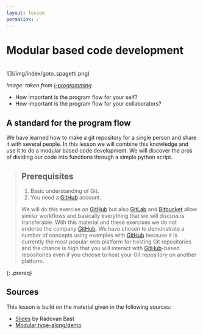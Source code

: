 ```yaml
---
layout: lesson
permalink: /
---
```


# Modular based code development

<br>
![](/img/index/goto_spagetti.png)

*Image: taken from [i-programming](https://www.i-programmer.info/programming/theory/1332-goto-spaghetti-and-velociraptor.html)*
<br>

- How important is the program flow for your self?
- How important is the program flow for your collaborators?


## A standard for the program flow

We have learned how to make a git repository for a single person and share it with several people. In this lesson we will combine this knowledge and use it to do a modular based code development. We will discover the pros of dividing our code into functions through a simple python script.

> ## Prerequisites
>
> 1. Basic understanding of Git.
> 2. You need a [GitHub](https://github.com) account.
>
> We will do this exercise on [GitHub](https://github.com) but also
> [GitLab](https://gitlab.com) and [Bitbucket](https://bitbucket.org) allow
> similar workflows and basically everything that we will discuss is transferable. With
> this material and these exercises we do not endorse the company
> [GitHub](https://github.com). We have chosen to demonstrate a number of
> concepts using examples with [GitHub](https://github.com) because it is
> currently the most popular web platform for hosting Git repositories and the chance is high
> that you will interact with [GitHub](https://github.com)-based repositories even if you
> choose to host your Git repository on another platform.
>
{: .prereq}



## Sources
This lesson is build on the material given in the following sources:
- [Slides](https://cicero.xyz/v3/remark/0.14.0/github.com/coderefinery/modular-code-development/master/talk.md/#1) by Radovan Bast
- [Modular type-along/demo](https://github.com/coderefinery/modular-type-along)
